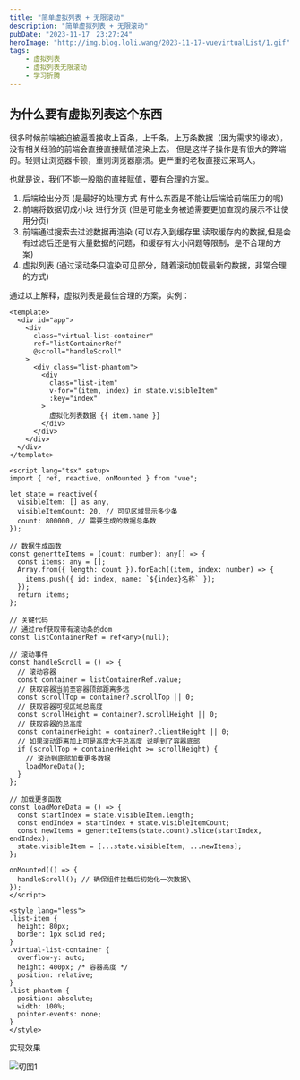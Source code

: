 ```yaml
---
title: "简单虚拟列表 + 无限滚动"
description: "简单虚拟列表 + 无限滚动"
pubDate: "2023-11-17　23:27:24"
heroImage: "http://img.blog.loli.wang/2023-11-17-vuevirtualList/1.gif"
tags:
    - 虚拟列表
    - 虚拟列表无限滚动
    - 学习折腾
---
```


## 为什么要有虚拟列表这个东西

很多时候前端被迫被逼着接收上百条，上千条，上万条数据（因为需求的缘故），没有相关经验的前端会直接直接赋值渲染上去。
但是这样子操作是有很大的弊端的。轻则让浏览器卡顿，重则浏览器崩溃。更严重的老板直接过来骂人。

也就是说，我们不能一股脑的直接赋值，要有合理的方案。

1. 后端给出分页 (是最好的处理方式 有什么东西是不能让后端给前端压力的呢)
2. 前端将数据切成小块 进行分页 (但是可能业务被迫需要更加直观的展示不让使用分页)
3. 前端通过搜索去过滤数据再渲染 (可以存入到缓存里,读取缓存内的数据,但是会有过滤后还是有大量数据的问题，和缓存有大小问题等限制，是不合理的方案)
4. 虚拟列表 (通过滚动条只渲染可见部分，随着滚动加载最新的数据，非常合理的方式)

通过以上解释，虚拟列表是最佳合理的方案，实例：

``` vue
<template>
  <div id="app">
    <div
      class="virtual-list-container"
      ref="listContainerRef"
      @scroll="handleScroll"
    >
      <div class="list-phantom">
        <div
          class="list-item"
          v-for="(item, index) in state.visibleItem"
          :key="index"
        >
          虚拟化列表数据 {{ item.name }}
        </div>
      </div>
    </div>
  </div>
</template>

<script lang="tsx" setup>
import { ref, reactive, onMounted } from "vue";

let state = reactive({
  visibleItem: [] as any,
  visibleItemCount: 20, // 可见区域显示多少条
  count: 800000, // 需要生成的数据总条数
});

// 数据生成函数
const genertteItems = (count: number): any[] => {
  const items: any = [];
  Array.from({ length: count }).forEach((item, index: number) => {
    items.push({ id: index, name: `${index}名称` });
  });
  return items;
};

// 关键代码
// 通过ref获取带有滚动条的dom
const listContainerRef = ref<any>(null);

// 滚动事件
const handleScroll = () => {
  // 滚动容器
  const container = listContainerRef.value;
  // 获取容器当前至容器顶部距离多远
  const scrollTop = container?.scrollTop || 0;
  // 获取容器可视区域总高度
  const scrollHeight = container?.scrollHeight || 0;
  // 获取容器的总高度
  const containerHeight = container?.clientHeight || 0;
  // 如果滚动距离加上可是高度大于总高度 说明到了容器底部
  if (scrollTop + containerHeight >= scrollHeight) {
    // 滚动到底部加载更多数据
    loadMoreData();
  }
};

// 加载更多函数
const loadMoreData = () => {
  const startIndex = state.visibleItem.length;
  const endIndex = startIndex + state.visibleItemCount;
  const newItems = genertteItems(state.count).slice(startIndex, endIndex);
  state.visibleItem = [...state.visibleItem, ...newItems];
};

onMounted(() => {
  handleScroll(); // 确保组件挂载后初始化一次数据\
});
</script>

<style lang="less">
.list-item {
  height: 80px;
  border: 1px solid red;
}
.virtual-list-container {
  overflow-y: auto;
  height: 400px; /* 容器高度 */
  position: relative;
}
.list-phantom {
  position: absolute;
  width: 100%;
  pointer-events: none;
}
</style>

```

实现效果

![切图1](http://img.blog.loli.wang/2023-11-17-vuevirtualList/1.gif)
